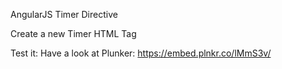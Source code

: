 AngularJS Timer Directive

Create a new Timer HTML Tag
<div ng-timer callback="<callback function on timeout>" time-sec="<timeout time in seconds>"></div>


Test it: 
Have a look at Plunker: https://embed.plnkr.co/lMmS3v/
